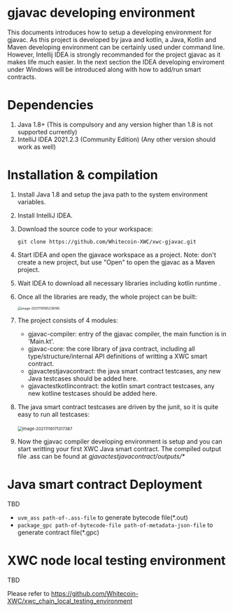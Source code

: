 # gjavac developing environment

This documents introduces how to setup a developing environment for gjavac. As this project is developed by java and kotlin, a Java, Kotlin and Maven developing environment can be certainly used under command line.  However, Intellij IDEA is strongly recommanded for the project gjavac as it makes life much easier. In the next section the IDEA developing enviroment under Windows will be introduced along with how to add/run smart contracts.



# Dependencies

1. Java 1.8+ (This is compulsory and any version higher than 1.8 is not supported currently)
2. IntelliJ IDEA 2021.2.3 (Community Edition) (Any other version should work as well)



# Installation & compilation

1. Install Java 1.8 and setup the java path to the system environment variables.

2. Install IntelliJ IDEA.

3. Download the source code to your workspace:

   `git clone https://github.com/Whitecoin-XWC/xwc-gjavac.git`

4. Start IDEA and open the gjavace workspace as a project. Note: don't create a new project, but use "Open" to open the gjavac as a Maven project.

5. Wait IDEA to download all necessary libraries including kotlin runtime .

6. Once all the libraries are ready, the whole project can be built:

   <img src="C:\Users\David Yang\AppData\Roaming\Typora\typora-user-images\image-20211119165236190.png" alt="image-20211119165236190" style="zoom: 50%;" />

7. The project consists of 4 modules: 

   - gjavac-compiler: entry of the gjavac compiler, the main function is in 'Main.kt'.
   - gjavac-core: the core library of java contract, including all type/structure/internal API definitions of writting a XWC smart contract.
   - gjavactestjavacontract: the java smart contract testcases, any new Java testcases should be added here.
   - gjavactestkotlincontract: the kotlin smart contract testcases, any new kotline testcases should be added here.

8. The java smart contract testcases are driven by the junit, so it is quite easy to run all testcases:

   ​	<img src="C:\Users\David Yang\AppData\Roaming\Typora\typora-user-images\image-20211119171317387.png" alt="image-20211119171317387" style="zoom:67%;" />

9. Now the gjavac compiler developing environment is setup and you can start writting your first XWC Java smart contract. The compiled output file .ass can be found at *gjavactestjavacontract/outputs/\**



# Java smart contract Deployment

TBD

- `uvm_ass path-of-.ass-file` to generate bytecode file(*.out)
- `package_gpc path-of-bytecode-file path-of-metadata-json-file` to generate contract file(*.gpc)



# XWC node local testing environment

TBD

Please refer to https://github.com/Whitecoin-XWC/xwc_chain_local_testing_environment

